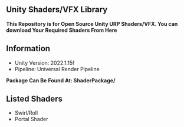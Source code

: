 ## Unity Shaders/VFX Library
<b> This Repository is for Open Source Unity URP Shaders/VFX. You can download Your Required Shaders From Here </b>

## Information
- Unity Version: 2022.1.15f
- Pipeline: Universal Render Pipeline

<b> Package Can Be Found At: ShaderPackage/ </b>

## Listed Shaders
- Swirl/Roll
- Portal Shader